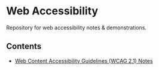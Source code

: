 # Web Accessibility

Repository for web accessibility notes & demonstrations.

## Contents

- [Web Content Accessibility Guidelines (WCAG 2.1) Notes](./wcag/notes.md)
